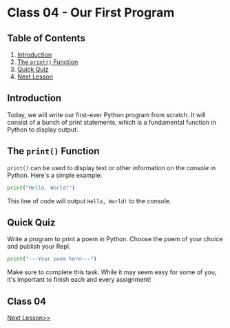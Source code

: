 # Class 04 - Our First Program

## Table of Contents
1. [Introduction](#introduction)
2. [The `print()` Function](#the-print-function)
3. [Quick Quiz](#quick-quiz)
4. [Next Lesson](#next-lesson)

## Introduction
Today, we will write our first-ever Python program from scratch. It will consist of a bunch of print statements, which is a fundamental function in Python to display output.

## The `print()` Function
`print()` can be used to display text or other information on the console in Python. Here's a simple example:

```python
print("Hello, World!")
```

This line of code will output `Hello, World!` to the console.

## Quick Quiz
Write a program to print a poem in Python. Choose the poem of your choice and publish your Repl.

```python
print("---Your poem here---")
```

Make sure to complete this task. While it may seem easy for some of you, it's important to finish each and every assignment!

## Class 04
[Next Lesson>>](https://github.com/EngineerAbdulQadir/Learning-Python-Programming-Language/blob/main/Class%2005/Readme.md)